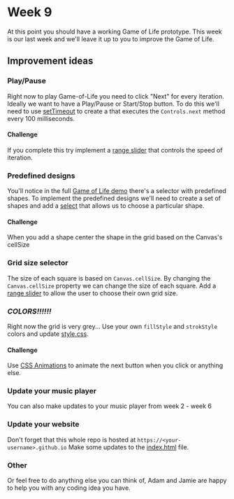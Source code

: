 # Week 9

At this point you should have a working Game of Life prototype. This week is our
last week and we'll leave it up to you to improve the Game of Life.

## Improvement ideas


### Play/Pause

Right now to play Game-of-Life you need to click "Next" for every iteration. Ideally
we want to have a Play/Pause or Start/Stop button. To do this we'll need to use
[setTimeout](https://www.w3schools.com/jsref/met_win_settimeout.asp) to create a
that executes the `Controls.next` method every 100 milliseconds.

#### Challenge

If you complete this try implement a [range slider](https://www.w3schools.com/tags/att_input_type_range.asp)
that controls the speed of iteration.


### Predefined designs

You'll notice in the full [Game of Life demo](https://bitstorm.org/gameoflife/)
there's a selector with predefined shapes. To implement the predefined designs we'll
need to create a set of shapes and add a [select](https://www.w3schools.com/tags/tag_select.asp)
that allows us to choose a particular shape.


#### Challenge

When you add a shape center the shape in the grid based on the Canvas's cellSize


### Grid size selector

The size of each square is based on `Canvas.cellSize`. By changing the `Canvas.cellSize`
property we can change the size of each square. Add a [range slider](https://www.w3schools.com/tags/att_input_type_range.asp)
to allow the user to choose their own grid size.


### ***COLORS!!!!!!***

Right now the grid is very grey... Use your own `fillStyle` and `strokStyle` colors
and update [style.css](/game-of-life/style.css).


#### Challenge

Use [CSS Animations](https://www.w3schools.com/css/css3_animations.asp) to animate
the next button when you click or anything else.


### Update your music player

You can also make updates to your music player from week 2 - week 6


### Update your website

Don't forget that this whole repo is hosted at `https://<your-username>.github.io`
Make some updates to the [index.html](/index.html) file.


### Other

Or feel free to do anything else you can think of, Adam and Jamie are happy to help
you with any coding idea you have.
